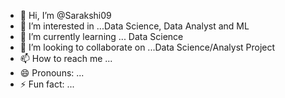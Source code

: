 - 👋 Hi, I’m @Sarakshi09
- 👀 I’m interested in ...Data Science, Data Analyst and ML
- 🌱 I’m currently learning ... Data Science
- 💞️ I’m looking to collaborate on ...Data Science/Analyst Project
- 📫 How to reach me ...
- 😄 Pronouns: ...
- ⚡ Fun fact: ...

<!---
Sarakshi09/Sarakshi09 is a ✨ special ✨ repository because its `README.md` (this file) appears on your GitHub profile.
You can click the Preview link to take a look at your changes.
--->
